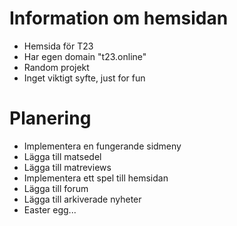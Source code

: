# Information om hemsidan
- Hemsida för T23
- Har egen domain "t23.online" 
- Random projekt
- Inget viktigt syfte, just for fun

# Planering
- Implementera en fungerande sidmeny
- Lägga till matsedel
- Lägga till matreviews
- Implementera ett spel till hemsidan
- Lägga till forum
- Lägga till arkiverade nyheter
- Easter egg...